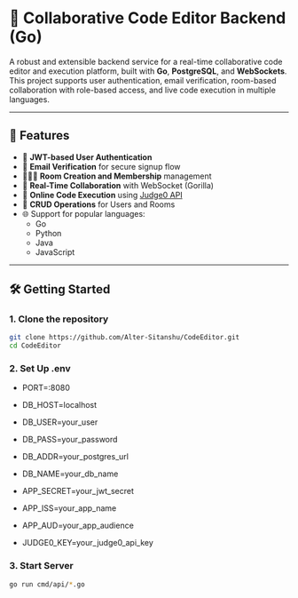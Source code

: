# 🧠 Collaborative Code Editor Backend (Go)

A robust and extensible backend service for a real-time collaborative code editor and execution platform, built with **Go**, **PostgreSQL**, and **WebSockets**. This project supports user authentication, email verification, room-based collaboration with role-based access, and live code execution in multiple languages.

---

## 🚀 Features

- 🔐 **JWT-based User Authentication**
- 📧 **Email Verification** for secure signup flow
- 🧑‍🤝‍🧑 **Room Creation and Membership** management
- 💬 **Real-Time Collaboration** with WebSocket (Gorilla)
- 🧪 **Online Code Execution** using [Judge0 API](https://judge0.com)
- 🧰 **CRUD Operations** for Users and Rooms
- 🌐 Support for popular languages:
  - Go
  - Python
  - Java
  - JavaScript

---

## 🛠️ Getting Started

### 1. Clone the repository

```bash
git clone https://github.com/Alter-Sitanshu/CodeEditor.git
cd CodeEditor
```
### 2. Set Up .env
- PORT=:8080

- DB_HOST=localhost
- DB_USER=your_user
- DB_PASS=your_password
- DB_ADDR=your_postgres_url
- DB_NAME=your_db_name

- APP_SECRET=your_jwt_secret
- APP_ISS=your_app_name
- APP_AUD=your_app_audience

- JUDGE0_KEY=your_judge0_api_key

### 3. Start Server
```bash
go run cmd/api/*.go
```
